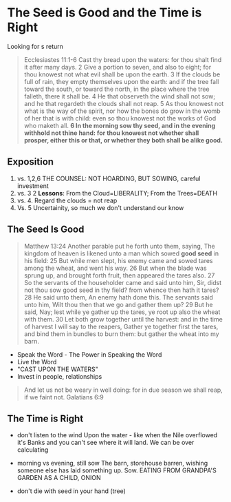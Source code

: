 # The Seed is Good and the Time is Right
Looking for s return

> Ecclesiastes 11:1-6 Cast thy bread upon the waters: for thou shalt find it after many days. 2 Give a portion to seven, and also to eight; for thou knowest not what evil shall be upon the earth. 3 If the clouds be full of rain, they empty themselves upon the earth: and if the tree fall toward the south, or toward the north, in the place where the tree falleth, there it shall be. 4 He that observeth the wind shall not sow; and he that regardeth the clouds shall not reap. 5 As thou knowest not what is the way of the spirit, nor how the bones do grow in the womb of her that is with child: even so thou knowest not the works of God who maketh all. **6 In the morning sow thy seed, and in the evening withhold not thine hand: for thou knowest not whether shall prosper, either this or that, or whether they both shall be alike good.**

## Exposition

1. vs. 1,2,6  THE COUNSEL: NOT HOARDING, BUT SOWING, careful investment
2. vs. 3 2 **Lessons**: From the Cloud=LIBERALITY; From the Trees=DEATH
3. vs. 4. Regard the clouds = not reap
4.  Vs. 5 Uncertainity, so much we don't understand our know

## The Seed Is Good

> Matthew 13:24 Another parable put he forth unto them, saying, The kingdom of heaven is likened unto a man which sowed **good seed** in his field: 25 But while men slept, his enemy came and sowed tares among the wheat, and went his way. 
26 But when the blade was sprung up, and brought forth fruit, then appeared the tares also. 27 So the servants of the householder came and said unto him, Sir, didst not thou sow good seed in thy field? from whence then hath it tares? 28 He said unto them, An enemy hath done this. The servants said unto him, Wilt thou then that we go and gather them up? 29 But he said, Nay; lest while ye gather up the tares, ye root up also the wheat with them. 30 Let both grow together until the harvest: and in the time of harvest I will say to the reapers, Gather ye together first the tares, and bind them in bundles to burn them: but gather the wheat into my barn. 

- Speak the Word - The Power in Speaking the Word
- Live the Word
- "CAST UPON THE WATERS"
- Invest in people, relationships
> And let us not be weary in well doing: for in due season we shall reap, if we faint not.
Galatians 6:9

## The Time is Right

- don't listen to the wind
Upon the water - like when the  Nile overflowed it's Banks and you can't see where it will land. We can be over calculating

- morning vs evening, still sow
The barn, storehouse barren, wishing someone else has laid something up. Sow. EATING FROM GRANDPA'S GARDEN AS A CHILD, ONION
- don't die with seed in your hand (tree)
